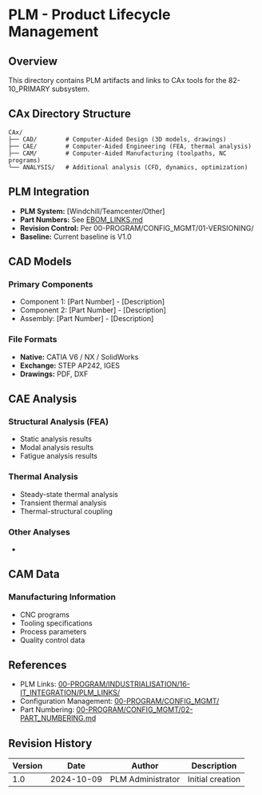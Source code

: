 # PLM - Product Lifecycle Management

## Overview

This directory contains PLM artifacts and links to CAx tools for the 82-10_PRIMARY subsystem.

## CAx Directory Structure

```
CAx/
├── CAD/        # Computer-Aided Design (3D models, drawings)
├── CAE/        # Computer-Aided Engineering (FEA, thermal analysis)
├── CAM/        # Computer-Aided Manufacturing (toolpaths, NC programs)
└── ANALYSIS/   # Additional analysis (CFD, dynamics, optimization)
```

## PLM Integration

- **PLM System:** [Windchill/Teamcenter/Other]
- **Part Numbers:** See [EBOM_LINKS.md](./EBOM_LINKS.md)
- **Revision Control:** Per 00-PROGRAM/CONFIG_MGMT/01-VERSIONING/
- **Baseline:** Current baseline is V1.0

## CAD Models

### Primary Components
- Component 1: [Part Number] - [Description]
- Component 2: [Part Number] - [Description]
- Assembly: [Part Number] - [Description]

### File Formats
- **Native:** CATIA V6 / NX / SolidWorks
- **Exchange:** STEP AP242, IGES
- **Drawings:** PDF, DXF

## CAE Analysis

### Structural Analysis (FEA)
- Static analysis results
- Modal analysis results
- Fatigue analysis results

### Thermal Analysis
- Steady-state thermal analysis
- Transient thermal analysis
- Thermal-structural coupling

### Other Analyses
- [Analysis type]: [Description]

## CAM Data

### Manufacturing Information
- CNC programs
- Tooling specifications
- Process parameters
- Quality control data

## References

- PLM Links: [00-PROGRAM/INDUSTRIALISATION/16-IT_INTEGRATION/PLM_LINKS/](../../../../../../../../../../00-PROGRAM/INDUSTRIALISATION/16-IT_INTEGRATION/PLM_LINKS/)
- Configuration Management: [00-PROGRAM/CONFIG_MGMT/](../../../../../../../../../../00-PROGRAM/CONFIG_MGMT/)
- Part Numbering: [00-PROGRAM/CONFIG_MGMT/02-PART_NUMBERING.md](../../../../../../../../../../00-PROGRAM/CONFIG_MGMT/02-PART_NUMBERING.md)

## Revision History

| Version | Date | Author | Description |
|---------|------|--------|-------------|
| 1.0 | 2024-10-09 | PLM Administrator | Initial creation |
